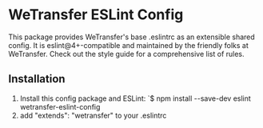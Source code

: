 # WeTransfer ESLint Config
This package provides WeTransfer's base .eslintrc as an extensible shared config.
It is eslint@4+-compatible and maintained by the friendly folks at WeTransfer. Check out the style guide for a comprehensive list of rules.

## Installation 
1. Install this config package and ESLint:
`$ npm install --save-dev eslint wetransfer-eslint-config
2. add "extends": "wetransfer" to your .eslintrc